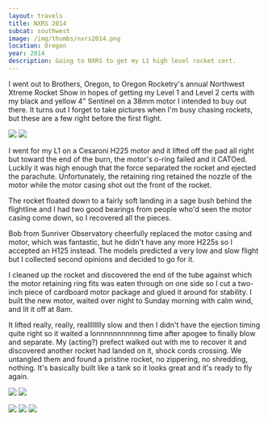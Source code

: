 ```yaml
---
layout: travels
title: NXRS 2014
subcat: southwest
image: /img/thumbs/nxrs2014.png
location: Oregon
year: 2014
description: Going to NXRS to get my L1 high level rocket cert.
---
```


I went out to Brothers, Oregon, to Oregon Rocketry's annual Northwest Xtreme Rocket Show in hopes of getting my Level 1 and Level 2 certs with my black and yellow 4" Sentinel on a 38mm motor I intended to buy out there. It turns out I forget to take pictures when I'm busy chasing rockets, but these are a few right before the first flight.

<img class="vertimg" src="https://lh4.googleusercontent.com/-fZB1zFGWsmw/U7NhnJTOUFI/AAAAAAAAGlw/Bfmzf32N7s8/w484-h645-no/sentinel-nxrs2014.jpg"> <img class="vertimg" src="https://lh6.googleusercontent.com/-hF7FB7399kY/U7Nhc80VVPI/AAAAAAAAGlU/zEeG5qpA2dI/w484-h645-no/photo5.png"> <div class="clear"></div>

I went for my L1 on a Cesaroni H225 motor and it lifted off the pad all right but toward the end of the burn, the motor's o-ring failed and it CATOed. Luckily it was high enough that the force separated the rocket and ejected the parachute. Unfortunately, the retaining ring retained the nozzle of the motor while the motor casing shot out the front of the rocket.

The rocket floated down to a fairly soft landing in a sage bush behind the flightline and I had two good bearings from people who'd seen the motor casing come down, so I recovered all the pieces. 

Bob from Sunriver Observatory cheerfully replaced the motor casing and motor, which was fantastic, but he didn't have any more H225s so I accepted an H125 instead. The models predicted a very low and slow flight but I collected second opinions and decided to go for it. 

I cleaned up the rocket and discovered the end of the tube against which the motor retaining ring fits was eaten through on one side so I cut a two-inch piece of cardboard motor package and glued it around for stability. I built the new motor, waited over night to Sunday morning with calm wind, and lit it off at 8am.

It lifted really, really, realllllllly slow and then I didn't have the ejection timing quite right so it waited a lonnnnnnnnnnng time after apogee to finally blow and separate. My (acting?) prefect walked out with me to recover it and discovered another rocket had landed on it, shock cords crossing. We untangled them and found a pristine rocket, no zippering, no shredding, nothing. It's basically built like a tank so it looks great and it's ready to fly again.

<img class="vertimg" src="https://lh6.googleusercontent.com/-f7pmKNivktI/U7NhdXdzTkI/AAAAAAAAGlc/GwQwJ9E_SfY/w484-h645-no/photo6.png"> <img class="vertimg" src="https://lh3.googleusercontent.com/-jg-H2vaUX6k/U7NhbqEbLaI/AAAAAAAAGk8/k7cCm2cdYHU/w484-h645-no/photo2.png">


<img src="https://lh4.googleusercontent.com/-fc0_YnquP6k/U7NheCIoWMI/AAAAAAAAGlo/vQgNolL3OZE/w860-h645-no/photo8.png">

<img src="https://lh5.googleusercontent.com/-_j1sJ_OSdmk/U7NhbjxLMMI/AAAAAAAAGlE/AN7TYVw692I/w860-h645-no/photo1.png">

<img src="https://lh5.googleusercontent.com/-btMlKw9jgFY/U7NhbmhbGMI/AAAAAAAAGk0/EYrm0e6r2jI/w860-h645-no/photo3.png">

